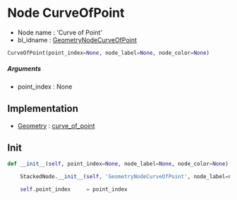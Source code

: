 # Node CurveOfPoint

- Node name : 'Curve of Point'
- bl_idname : [GeometryNodeCurveOfPoint](https://docs.blender.org/api/current/bpy.types.{bl_idname}.html)


``` python
CurveOfPoint(point_index=None, node_label=None, node_color=None)
```
##### Arguments

- point_index : None

## Implementation

- [Geometry](/docs/GeoNodes/Geometry.md) : [curve_of_point](/docs/GeoNodes/Geometry.md#curve_of_point)

## Init

``` python
def __init__(self, point_index=None, node_label=None, node_color=None):

    StackedNode.__init__(self, 'GeometryNodeCurveOfPoint', node_label=node_label, node_color=node_color)

    self.point_index     = point_index
```
